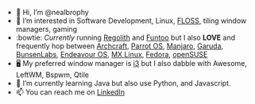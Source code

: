 - 👋 Hi, I’m @nealbrophy
- 👀 I’m interested in Software Development, Linux, [FLOSS](https://en.wikipedia.org/wiki/Free_and_open-source_software), tiling window managers, gaming
- :bowtie: *Currently* running [Regolith](https://regolith-linux.org/) and [Funtoo](https://www.funtoo.org/) but I also __LOVE__ and frequently hop between [Archcraft](https://archcraft.io/), [Parrot OS](https://www.parrotsec.org/), [Manjaro](https://manjaro.org/), [Garuda](https://garudalinux.org/), [BunsenLabs](https://www.bunsenlabs.org/), [Endeavour OS](https://endeavouros.com/), [MX Linux](https://mxlinux.org), [Fedora](https://getfedora.org), [openSUSE](https://www.opensuse.org)
- :desktop_computer: My preferred window manager is [i3](https://i3wm.org/) but I also dabble with Awesome, LeftWM, Bspwm, Qtile
- 🌱 I’m currently learning Java but also use Python, and Javascript.
- 📫 You can reach me on [LinkedIn](https://www.linkedin.com/in/nealbrophy/)

<!---
nealbrophy/nealbrophy is a ✨ special ✨ repository because its `README.md` (this file) appears on your GitHub profile.
You can click the Preview link to take a look at your changes.
--->
